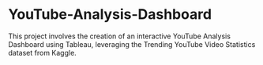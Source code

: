 # YouTube-Analysis-Dashboard
This project involves the creation of an interactive YouTube Analysis Dashboard using Tableau, leveraging the Trending YouTube Video Statistics dataset from Kaggle. 

